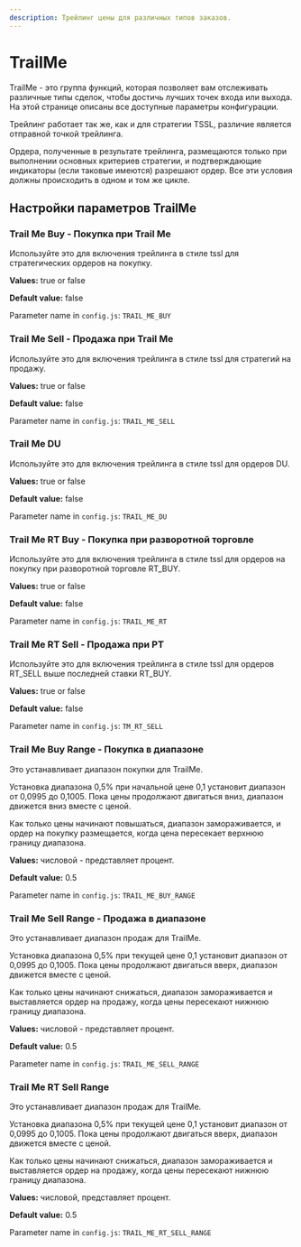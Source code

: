 ```yaml
---
description: Трейлинг цены для различных типов заказов.
---
```


# TrailMe

TrailMe - это группа функций, которая позволяет вам отслеживать различные типы сделок, чтобы достичь лучших точек входа или выхода. На этой странице описаны все доступные параметры конфигурации. 

Трейлинг работает так же, как и для стратегии TSSL, различие является отправной точкой трейлинга. 

Ордера, полученные в результате трейлинга, размещаются только при выполнении основных критериев стратегии, и подтверждающие индикаторы \(если таковые имеются\) разрешают ордер. Все эти условия должны происходить в одном и том же цикле.

## Настройки параметров TrailMe <a id="trailme-settings-parameters"></a>

### Trail Me Buy - Покупка при Trail Me <a id="trail-me-buy"></a>

Используйте это для включения трейлинга в стиле tssl для стратегических ордеров на покупку.

**Values:** true or false

**Default value:** false

Parameter name in `config.js`: `TRAIL_ME_BUY`

### Trail Me Sell - Продажа при Trail Me <a id="trail-me-sell"></a>

Используйте это для включения трейлинга в стиле tssl для стратегий на продажу.

**Values:** true or false

**Default value:** false

Parameter name in `config.js`: `TRAIL_ME_SELL`

### Trail Me DU <a id="trail-me-du"></a>

Используйте это для включения трейлинга в стиле tssl для ордеров DU.

**Values:** true or false

**Default value:** false

Parameter name in `config.js`: `TRAIL_ME_DU`

### Trail Me RT Buy - Покупка при разворотной торговле <a id="trail-me-rt"></a>

Используйте это для включения трейлинга в стиле tssl для ордеров на покупку при разворотной торговле RT\_BUY.

**Values:** true or false

**Default value:** false

Parameter name in `config.js`: `TRAIL_ME_RT`

### Trail Me RT Sell - Продажа при РТ <a id="trail-me-rt-sell"></a>

Используйте это для включения трейлинга в стиле tssl для ордеров RT\_SELL выше последней ставки RT\_BUY.

**Values:** true or false

**Default value:** false

Parameter name in `config.js`: `TM_RT_SELL`

### Trail Me Buy Range - Покупка в диапазоне <a id="trail-me-buy-range"></a>

Это устанавливает диапазон покупки для TrailMe. 

Установка диапазона 0,5% при начальной цене 0,1 установит диапазон от 0,0995 до 0,1005. Пока цены продолжают двигаться вниз, диапазон движется вниз вместе с ценой. 

Как только цены начинают повышаться, диапазон замораживается, и ордер на покупку размещается, когда цена пересекает верхнюю границу диапазона.

**Values:** числовой - представляет процент.

**Default value:** 0.5

Parameter name in `config.js`: `TRAIL_ME_BUY_RANGE`

### Trail Me Sell Range - Продажа в диапазоне <a id="trail-me-sell-range"></a>

Это устанавливает диапазон продаж для TrailMe. 

Установка диапазона 0,5% при текущей цене 0,1 установит диапазон от 0,0995 до 0,1005. Пока цены продолжают двигаться вверх, диапазон движется вместе с ценой. 

Как только цены начинают снижаться, диапазон замораживается и выставляется ордер на продажу, когда цены пересекают нижнюю границу диапазона.

**Values:** числовой - представляет процент.

**Default value:** 0.5

Parameter name in `config.js`: `TRAIL_ME_SELL_RANGE`

### Trail Me RT Sell Range <a id="trail-me-rt-sell-range"></a>

Это устанавливает диапазон продаж для TrailMe. 

Установка диапазона 0,5% при текущей цене 0,1 установит диапазон от 0,0995 до 0,1005. Пока цены продолжают двигаться вверх, диапазон движется вместе с ценой. 

Как только цены начинают снижаться, диапазон замораживается и выставляется ордер на продажу, когда цены пересекают нижнюю границу диапазона.

**Values:** числовой, представляет процент.

**Default value:** 0.5

Parameter name in `config.js`: `TRAIL_ME_RT_SELL_RANGE`





